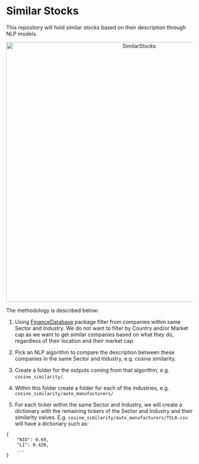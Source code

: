 # Similar Stocks

This repository will hold similar stocks based on their description through NLP models.

<p align="center">
    <img src="https://user-images.githubusercontent.com/25267873/190926950-40df3689-10dc-4c3a-b83e-bb2c16150121.png" alt="SimilarStocks" width="700">
</p>

The methodology is described below:

1. Using [FinanceDatabase](https://github.com/JerBouma/FinanceDatabase) package filter from companies within same Sector and Industry. We do not want to filter by Country and/or Market cap as we want to get similar companies based on what they do, regardless of their location and their market cap.

2. Pick an NLP algorithm to compare the description between these companies in the same Sector and Industry, e.g. cosine similarity.

3. Create a folder for the outputs coming from that algorithm, e.g. `cosine_similarity/`.

4. Within this folder create a folder for each of the industries, e.g. `cosine_similarity/auto_manufacturers/`

5. For each ticker within the same Sector and Industry, we will create a dictionary with the remaining tickers of the Sector and Industry and their similarity values. E.g. `cosine_similarity/auto_manufacturers/TSLA.csv` will have a dictionary such as:
```
{
    "NIO": 0.69,
    "LI": 0.420,
    ...
}
```
